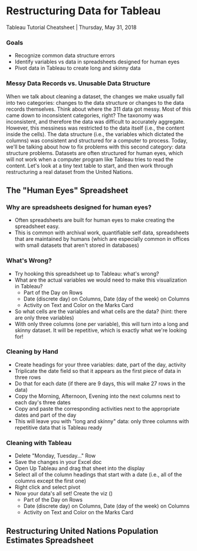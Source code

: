 # Restructuring Data for Tableau
Tableau Tutorial Cheatsheet | Thursday, May 31, 2018

### Goals

- Recognize common data structure errors
- Identify variables vs data in spreadsheets designed for human eyes
- Pivot data in Tableau to create long and skinny data

### Messy Data Records vs. Unusable Data Structure

When we talk about cleaning a dataset, the changes we make usually fall into two categories: changes to the data structure or changes to the data records themselves. Think about where the 311 data got messy. Most of this came down to inconsistent categories, right? The taxonomy was inconsistent, and therefore the data was difficult to accurately aggregate. However, this messiness was restricted to the data itself (i.e., the content inside the cells). The data structure (i.e., the variables which dictated the columns) was consistent and structured for a computer to process. Today, we'll be talking about how to fix problems with this second category: data structure problems. Datasets are often structured for human eyes, which will not work when a computer program like Tableau tries to read the content. Let's look at a tiny text table to start, and then work through restructuring a real dataset from the United Nations. 


## The "Human Eyes" Spreadsheet

### Why are spreadsheets designed for human eyes?
- Often spreadsheets are built for human eyes to make creating the spreadsheet easy. 
- This is common with archival work, quantifiable self data, spreadsheets that are maintained by humans (which are especially common in offices with small datasets that aren't stored in databases)

### What's Wrong?
- Try hooking this spreadsheet up to Tableau: what's wrong?
- What are the actual variables we would need to make this visualization in Tableau?
	- Part of the Day on Rows
	- Date (discrete day) on Columns, Date (day of the week) on Columns
	- Activity on Text and Color on the Marks Card
- So what cells are the variables and what cells are the data? (hint: there are only three variables)
- With only three columns (one per variable), this will turn into a long and skinny dataset. It will be repetitive, which is exactly what we're looking for! 

### Cleaning by Hand
- Create headings for your three variables: date, part of the day, activity
- Triplicate the date field so that it appears as the first piece of data in three rows
- Do that for each date (if there are 9 days, this will make 27 rows in the data)
- Copy the Morning, Afternoon, Evening into the next columns next to each day's three dates
- Copy and paste the corresponding activities next to the appropriate dates and part of the day
- This will leave you with "long and skinny" data: only three columns with repetitive data that is Tableau ready

### Cleaning with Tableau
- Delete "Monday, Tuesday..." Row
- Save the changes in your Excel doc
- Open Up Tableau and drag that sheet into the display
- Select all of the column headings that start with a date (i.e., all of the columns except the first one)
- Right click and select pivot
- Now your data's all set! Create the viz ()
	- Part of the Day on Rows
	- Date (discrete day) on Columns, Date (day of the week) on Columns
	- Activity on Text and Color on the Marks Card


## Restructuring United Nations Population Estimates Spreadsheet

